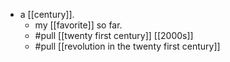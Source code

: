 - a [[century]].
	- my [[favorite]] so far.
	- #pull [[twenty first century]] [[2000s]]
	- #pull [[revolution in the twenty first century]]
